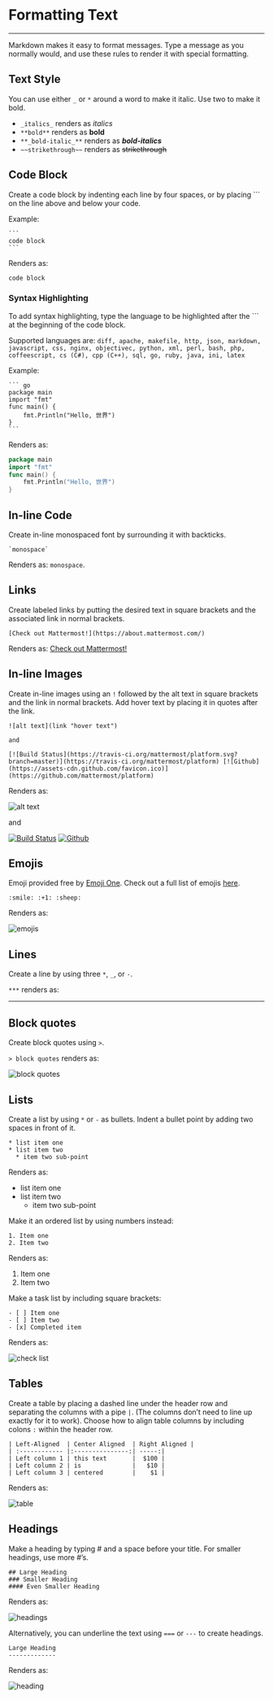 # Formatting Text  
_____

Markdown makes it easy to format messages. Type a message as you normally would, and use these rules to render it with special formatting. 

## Text Style 

You can use either `_` or `*` around a word to make it italic. Use two to make it bold.

* `_italics_` renders as _italics_
* `**bold**` renders as **bold**
* `**_bold-italic_**` renders as **_bold-italics_**
* `~~strikethrough~~` renders as ~~strikethrough~~

## Code Block 

Create a code block by indenting each line by four spaces, or by placing ``` on the line above and below your code. 

Example:

    ```
    code block
    ```

Renders as: 
```
code block
```

### Syntax Highlighting

To add syntax highlighting, type the language to be highlighted after the ``` at the beginning of the code block. 

Supported languages are:
`diff, apache, makefile, http, json, markdown, javascript, css, nginx, objectivec, python, xml, perl, bash, php, coffeescript, cs (C#), cpp (C++), sql, go, ruby, java, ini, latex`

Example:

    ``` go
    package main
    import "fmt"
    func main() {
	    fmt.Println("Hello, 世界")
    }
    ```

Renders as: 
``` go
package main
import "fmt"
func main() {
	fmt.Println("Hello, 世界")
}
```

## In-line Code

Create in-line monospaced font by surrounding it with backticks. 
```
`monospace`
```
Renders as: `monospace`.

## Links  

Create labeled links by putting the desired text in square brackets and the associated link in normal brackets. 

`[Check out Mattermost!](https://about.mattermost.com/)`

Renders as: [Check out Mattermost!](https://about.mattermost.com/)

## In-line Images  

Create in-line images using an `!` followed by the alt text in square brackets and the link in normal brackets. Add hover text by placing it in quotes after the link.
```
![alt text](link "hover text")

and

[![Build Status](https://travis-ci.org/mattermost/platform.svg?branch=master)](https://travis-ci.org/mattermost/platform) [![Github](https://assets-cdn.github.com/favicon.ico)](https://github.com/mattermost/platform)
```
Renders as: 

![alt text](link "hover text")

and

[![Build Status](https://travis-ci.org/mattermost/platform.svg?branch=master)](https://travis-ci.org/mattermost/platform) [![Github](https://assets-cdn.github.com/favicon.ico)](https://github.com/mattermost/platform)

## Emojis  

Emoji provided free by [Emoji One](http://emojione.com/). Check out a full list of emojis [here](http://emoji.codes/).

```
:smile: :+1: :sheep:
```
Renders as:  

![emojis](../../images/Emoji1.PNG)

## Lines  

Create a line by using three `*`, `_`, or `-`.

`***` renders as: 
***

## Block quotes  

Create block quotes using `>`.

`> block quotes` renders as:

![block quotes](../../images/blockQuotes.PNG)

## Lists  

Create a list by using `*` or `-` as bullets. Indent a bullet point by adding two spaces in front of it.
```
* list item one
* list item two
  * item two sub-point
```
Renders as: 
* list item one
* list item two
  * item two sub-point

Make it an ordered list by using numbers instead:
```
1. Item one
2. Item two
```
Renders as: 
1. Item one
2. Item two

Make a task list by including square brackets:
```
- [ ] Item one
- [ ] Item two
- [x] Completed item
```
Renders as:  

![check list](../../images/checklist.PNG)

## Tables  

Create a table by placing a dashed line under the header row and separating the columns with a pipe `|`. (The columns don’t need to line up exactly for it to work). Choose how to align table columns by including colons `:` within the header row.
```
| Left-Aligned  | Center Aligned  | Right Aligned |
| :------------ |:---------------:| -----:|
| Left column 1 | this text       |  $100 |
| Left column 2 | is              |   $10 |
| Left column 3 | centered        |    $1 |
```

Renders as:

![table](../../images/markdownTable1.PNG)

## Headings  

Make a heading by typing # and a space before your title. For smaller headings, use more #’s. 
```
## Large Heading
### Smaller Heading
#### Even Smaller Heading
```
Renders as:  

![headings](../../images/Headings1.PNG)

Alternatively, you can underline the text using `===` or `---` to create headings.
```
Large Heading
-------------
```
Renders as:  

![heading](../../images/Headings2.PNG)
